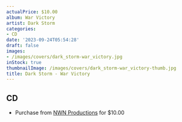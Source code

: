 ```yaml
---
actualPrice: $10.00
album: War Victory
artist: Dark Storm
categories:
- CD
date: '2023-09-24T05:54:28'
draft: false
images:
- /images/covers/dark_storm-war_victory.jpg
inStock: true
thumbnailImage: /images/covers/dark_storm-war_victory-thumb.jpg
title: Dark Storm - War Victory
---
```


## CD
* Purchase from [NWN Productions](http://shop.nwnprod.com/index.php?route=product/product&path=93&product_id=23135&sort=pd.name&order=ASC) for $10.00

